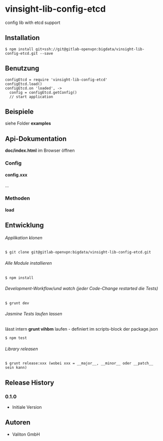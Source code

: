 # vinsight-lib-config-etcd

config lib with etcd support

## Installation

    $ npm install git+ssh://git@gitlab-openvpn:bigdata/vinsight-lib-config-etcd.git --save

## Benutzung

    configEtcd = require 'vinsight-lib-config-etcd'
    configEtcd.load()
    configEtcd.on 'loaded', ->
      config = configEtcd.getConfig()
      // start application


## Beispiele

siehe Folder **examples**

## Api-Dokumentation

**doc/index.html** im Browser öffnen

### Config

#### config.xxx

...

### Methoden

#### load

## Entwicklung

###### Applikation klonen

    $ git clone git@gitlab-openvpn:bigdata/vinsight-lib-config-etcd.git


###### Alle Module installieren

    $ npm install

###### Development-Workflow/und watch (jeder Code-Change restarted die Tests)

    $ grunt dev


###### Jasmine Tests laufen lassen

lässt intern **grunt vihbm** laufen - definiert im scripts-block der package.json

    $ npm test

###### Library releasen

    $ grunt release:xxx (wobei xxx = __major__, __minor__ oder __patch__ sein kann)


## Release History

### 0.1.0

* Initiale Version

## Autoren

* Valiton GmbH
